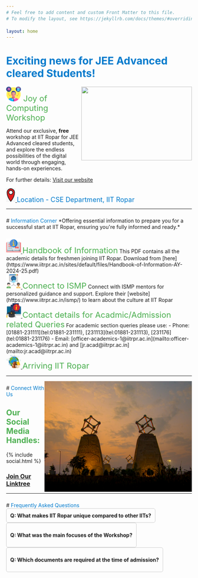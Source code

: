 ```yaml
---
# Feel free to add content and custom Front Matter to this file.
# To modify the layout, see https://jekyllrb.com/docs/themes/#overriding-theme-defaults

layout: home
---  
```

  
# <span style="color: #007acc;">Exciting news for JEE Advanced cleared Students! </span>

<!--![Image](images/s2.png)-->
<!--[![Image](images/s2.png)](https://www.iitrpr.ac.in/sites/default/files/Handbook-of-Information-AY-2024-25.pdf)-->  
<img style="float: right;" src="images/imgg.png" width="300" height="200">

<img  src="images/s2.png" width="40" height="40"><span style="color: #4caf50; font-size: 22px;"> Joy of Computing Workshop</span>
<!--# Joy of Computing Workshop (Completed)-->

Attend our exclusive, **free** workshop at IIT Ropar for JEE Advanced cleared students, and explore the endless possibilities of the digital world through engaging, hands-on experiences.

For further details: [Visit our website](/swagatam/joc)

<a href="https://www.google.com/maps/place/S.+Ramanujan+Block+-+IIT+Ropar/@30.9688583,76.4750874,18.28z/data=!4m6!3m5!1s0x39055541f9d03931:0xd82463b14ef85ff0!8m2!3d30.9689972!4d76.4756899!16s%2Fg%2F11g22z9t9g?entry=ttu">
  <img src="images/point.jpg" alt="Location" width="25">
</a><span style="color: #007acc; font-size: 18px;"> Location - CSE Department, IIT Ropar</span>


---  
<h5>  </h5>
# <span style="color: #007acc;">Information Corner</span>
*Offering essential information to prepare you for a successful start at IIT Ropar, ensuring you're fully informed and ready.*

<h3>  </h3>
<a href="https://www.iitrpr.ac.in/sites/default/files/Handbook-of-Information-AY-2024-25.pdf">
  <img src="images/s5.png" alt="Handbook Icon" width="40">
</a><span style="color: #4caf50; font-size: 22px;">Handbook of Information</span>  
This PDF contains all the academic details for freshmen joining IIT Ropar. Download from [here](https://www.iitrpr.ac.in/sites/default/files/Handbook-of-Information-AY-2024-25.pdf)

   
<br>
<a href="https://www.iitrpr.ac.in/ismp/">
  <img src="images/s6.png" alt="Handbook Icon" width="40">
</a><span style="color: #4caf50; font-size: 22px;">Connect to ISMP</span>  
Connect with ISMP mentors for personalized guidance and support. Explore their [website](https://www.iitrpr.ac.in/ismp/) to learn about the culture at IIT Ropar

<br>
<a href="https://www.iitrpr.ac.in/academic-people">
  <img src="images/s7.png" alt="Handbook Icon" width="40">
</a><span style="color: #4caf50; font-size: 22px;"> Contact details for Acadmic/Admission related Queries</span>  
For academic section queries please use: 
  - Phone: [01881-231111](tel:01881-231111), [231113](tel:01881-231113), [231176](tel:01881-231176)
  - Email: [officer-academics-1@iitrpr.ac.in](mailto:officer-academics-1@iitrpr.ac.in) and [jr.acad@iitrpr.ac.in](mailto:jr.acad@iitrpr.ac.in)

<br>
<a href="/swagatam/Logistics/">
  <img src="images/log.jpeg" alt="Handbook Icon" width="40">
</a><span style="color: #4caf50; font-size: 22px;">Arriving IIT Ropar</span>

---
<img style="float: right;" src="images/about-img.jpg" width="400" height="300">
<h5>  </h5>
# <span style="color: #007acc;">Connect With Us</span>

<h2><span style="color: #4caf50;">Our Social Media Handles:</span></h2>
{% include social.html %}
<h3>
<a href="https://linktr.ee/iitropar" class="btn">Join Our Linktree</a>
</h3>

<!-- <img style="float: right;" src="images/about-img.jpg" width="300" height="200"> -->
---
<h5>  </h5>
# <span style="color: #007acc;">Frequently Asked Questions</span>

<details>
  <summary style="border:1px solid #ccc; padding: 10px; border-radius: 5px; display: inline-block; cursor: pointer;">
<b> Q: What makes IIT Ropar unique compared to other IITs? </b>
  </summary>
  <br>
  
IIT Ropar stands out for several reasons that contribute to its unique identity among the IITs:
<ul>
<li> <b>AI for All:</b> No matter what branch you came from, we at IIT Ropar give you the opportunity to get a minor in AI.</li>
<li> <b>Branch Change:</b> IIT Ropar offers a branch change option at the end of the 1st year.</li>
<li> <b>Global Collaborations:</b> We participate in international research projects and exchange programs.</li>
<li> <b>6-Month Internship Opportunity:</b> We offer a 6-month internship opportunity for 3rd-year students.</li>
<li> <b>Location, Location, Location:</b> Located in the land of five rivers, our lush green campus offers a peaceful life.</li>
<li> <b>New Buildings and Hostels:</b> We have brand new, beautiful buildings, iconic structures, and modern hostels.</li>
    </ul>
</details>



<details>
  <summary style="border:1px solid #ccc; padding: 10px; border-radius: 5px; display: inline-block; cursor: pointer;">

<b> Q: What was the main focuses of the Workshop? </b>
</summary>
<br>

The shift from JEE preparation to college life is typically quite challenging for students. This initiative aimed to serve as a bridge between the students' coaching days and their college days. Engaging concepts were taught in a fun and interactive manner. Utilizing software like Geogebra, students will be presented with problems designed to enhance their understanding and encourage critical thinking. Connecting concepts, practical applications, and brainstorming that will help boost students' confidence and their ability to think critically.
</details>


<details>
  <summary style="border:1px solid #ccc; padding: 10px; border-radius: 5px; display: inline-block; cursor: pointer;">

<b> Q: Which documents are required at the time of admission? </b>
</summary>
<br>

1. Class xth certificate original and xerox
2. Class XIIth certificate original and xerox
3. Aadhar card Xerox and original.
4. JEE admit card
5. JEE branch allotment letter.
6. Remaining Fees paid 
7. Passport size photograph (10) and stamp size (5)
8. Category certificate if applicable
9. Gap certificate if applicable
10. Medical certificate in IIT Ropar format
11. Income certificate 
These are a tentative list of documents, and the actual list (in proper format) will be uploaded on our website (https://www.iitrpr.ac.in).
</details>
